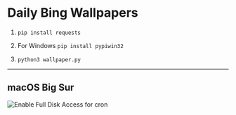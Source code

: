 # Daily Bing Wallpapers


1. `pip install requests`


2. For Windows
`pip install pypiwin32`


3. `python3 wallpaper.py`

---

## macOS Big Sur
![Enable Full Disk Access for cron](https://github.com/splch/daily-paper/blob/master/misc/full%20access%20cron.png?raw=true)
